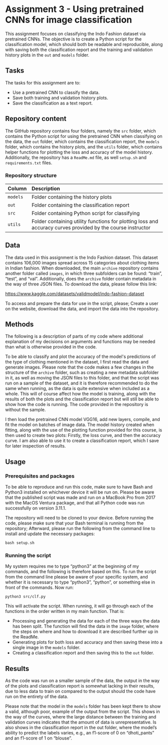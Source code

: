 # Assignment 3 - Using pretrained CNNs for image classification
This assignment focuses on classifying the Indo Fashion dataset via pretrained CNNs. The objective is to create a Python script for the classification model, which should both be readable and reproducible, along with saving both the classification report and the training and validation history plots in the ```out``` and ```models``` folder. 

## Tasks
The tasks for this assignment are to:
-	Use a pretrained CNN to classify the data.
-	Save both training and validation history plots.
-	Save the classification as a text report.

## Repository content
The GitHub repository contains four folders, namely the ```src``` folder, which contains the Python script for using the pretrained CNN when classifying on the data, the ```out``` folder, which contains the classification report, the ```models``` folder, which contains the history plots, and the ```utils``` folder, which contains helper functions for plotting the loss and accuracy of the model history. Additionally, the repository has a ```ReadMe.md``` file, as well ```setup.sh``` and ```requirements.txt``` files.

### Repository structure
| Column | Description|
|--------|:-----------|
| ```models``` | Folder containing the history plots |
| ```out``` | Folder containing the classification report |
| ```src``` | Folder containing Python script for classifying |
| ```utils``` | Folder containing utility functions for plotting loss and accuracy curves provided by the course instructor |

## Data
The data used in this assignment is the Indo Fashion dataset. This dataset contains 106,000 images spread across 15 categories about clothing items in Indian fashion.
When downloaded, the main ```archive``` repository contains another folder called ```images```, in which three subfolders can be found: “train”, “test”, and “val”. Additionally, does the ```archive``` folder contain metadata in the way of three JSON files. To download the data, please follow this link:

https://www.kaggle.com/datasets/validmodel/indo-fashion-dataset

To access and prepare the data for use in the script, please; Create a user on the website, download the data, and import the data into the repository. 

## Methods
The following is a description of parts of my code where additional explanation of my decisions on arguments and functions may be needed than what is otherwise provided in the code. 

To be able to classify and plot the accuracy of the model's predictions of the type of clothing mentioned in the dataset, I first read the data and generate images. Please note that the code makes a few changes in the structure of the ```archive``` folder, such as creating a new metadata subfolder in it, as well as moving the JSON files to this folder, and that the script was run on a sample of the dataset, and it is therefore recommended to do the same when running, as the data is quite extensive when included as a whole. This will of course affect how the model is training, along with the results of both the plots and the classification report but will still be able to show how the code is running. The code provided in the repository is without the sample.

I then load the pretrained CNN model VGG16, add new layers, compile, and fit the model on batches of image data. The model history created when fitting, along with the use of the plotting function provided for this course, is then used to create two plots: Firstly, the loss curve, and then the accuracy curve. I am also able to use it to create a classification report, which I save for later inspection of results. 

## Usage
### Prerequisites and packages
To be able to reproduce and run this code, make sure to have Bash and Python3 installed on whichever device it will be run on. Please be aware that the published script was made and run on a MacBook Pro from 2017 with the MacOS Ventura package, and that all Python code was run successfully on version 3.11.1.

The repository will need to be cloned to your device. Before running the code, please make sure that your Bash terminal is running from the repository; Afterward, please run the following from the command line to install and update the necessary packages:

    bash setup.sh

### Running the script
My system requires me to type “python3” at the beginning of my commands, and the following is therefore based on this. To run the script from the command line please be aware of your specific system, and whether it is necessary to type “python3”, “python”, or something else in front of the commands. Now run:

    python3 src/clf.py

This will activate the script. When running, it will go through each of the functions in the order written in my main function. That is:
-	Processing and generating the data for each of the three ways the data has been split. The function will find the data in the ```image``` folder, where the steps on where and how to download it are described further up in the ReadMe. 
-	Generating plots for both loss and accuracy and then saving these into a single image in the ```models``` folder.
-	Creating a classification report and then saving this to the ```out``` folder.

## Results
As the code was run on a smaller sample of the data, the output in the way of the plots and classification report is somewhat lacking in their results, due to less data to train on compared to the output should the code have run on the entirety of the data.

Please note that the model in the ```models``` folder has been kept there to show a valid, although poor, example of the output from the script. This shows in the way of the curves, where the large distance between the training and validation curves indicates that the amount of data is unrepresentative. Is also shows in the classification report in the out folder, where the model’s ability to predict the labels varies, e.g., an f1-score of 0 on “dhoti_pants” and an f1-score of 1 on “blouse”. 

